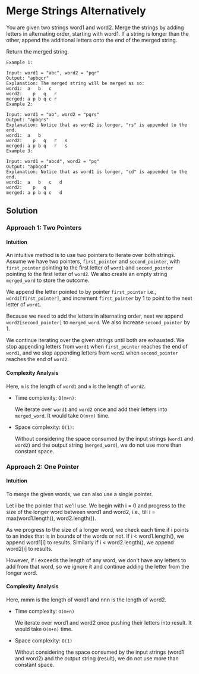 # Merge Strings Alternatively

You are given two strings word1 and word2. Merge the strings by adding letters in alternating order, starting with
word1. If a string is longer than the other, append the additional letters onto the end of the merged string.

Return the merged string.

```plain
Example 1:

Input: word1 = "abc", word2 = "pqr"
Output: "apbqcr"
Explanation: The merged string will be merged as so:
word1:  a   b   c
word2:    p   q   r
merged: a p b q c r
Example 2:

Input: word1 = "ab", word2 = "pqrs"
Output: "apbqrs"
Explanation: Notice that as word2 is longer, "rs" is appended to the end.
word1:  a   b 
word2:    p   q   r   s
merged: a p b q   r   s
Example 3:

Input: word1 = "abcd", word2 = "pq"
Output: "apbqcd"
Explanation: Notice that as word1 is longer, "cd" is appended to the end.
word1:  a   b   c   d
word2:    p   q 
merged: a p b q c   d
```

## Solution

### Approach 1: Two Pointers

#### Intuition

An intuitive method is to use two pointers to iterate over both strings. Assume we have two pointers, `first_pointer`
and `second_pointer`, with `first_pointer` pointing to the first letter of `word1` and `second_pointer` pointing to the
first letter of `word2`. We also create an empty string `merged_word` to store the outcome.

We append the letter pointed to by pointer `first_pointer` i.e., `word1[first_pointer]`, and increment `first_pointer`
by 1 to point to the next letter of `word1`.

Because we need to add the letters in alternating order, next we append `word2[second_pointer]` to `merged_word`. We
also increase `second_pointer` by 1.

We continue iterating over the given strings until both are exhausted. We stop appending letters from `word1`
when `first_pointer` reaches the end of `word1`, and we stop appending letters from `word2` when `second_pointer`
reaches the end of `word2`.

#### Complexity Analysis

Here, `m` is the length of `word1` and `n` is the length of `word2`.

- Time complexity: `O(m+n)`:
  
  We iterate over `word1` and `word2` once and add their letters into `merged_word`. It would take `O(m+n)` time.

- Space complexity: `O(1)`:

  Without considering the space consumed by the input strings (`word1` and `word2`) and the output
  string (`merged_word`), we do not use more than constant space.

### Approach 2: One Pointer

#### Intuition

To merge the given words, we can also use a single pointer.

Let i be the pointer that we'll use. We begin with i = 0 and progress to the size of the longer word between word1 and
word2, i.e., till i = max(word1.length(), word2.length()).

As we progress to the size of a longer word, we check each time if i points to an index that is in bounds of the words
or not. If i < word1.length(), we append word1[i] to results. Similarly if i < word2.length(), we append word2[i] to
results.

However, if i exceeds the length of any word, we don't have any letters to add from that word, so we ignore it and
continue adding the letter from the longer word.

#### Complexity Analysis

Here, mmm is the length of word1 and nnn is the length of word2.

- Time complexity: `O(m+n)`

  We iterate over word1 and word2 once pushing their letters into result. It would take `O(m+n)` time.

- Space complexity: `O(1)`

  Without considering the space consumed by the input strings (word1 and word2) and the output string (result), we do
  not use more than constant space.
